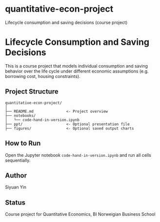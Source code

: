 # quantitative-econ-project
Lifecycle consumption and saving decisions (course project)
# Lifecycle Consumption and Saving Decisions

This is a course project that models individual consumption and saving behavior over the life cycle under different economic assumptions (e.g. borrowing cost, housing constraints).

## Project Structure

```
quantitative-econ-project/
│
├── README.md               <- Project overview
├── notebooks/
│   └── code-hand-in-version.ipynb
├── ppt/                    <- Optional presentation file
├── figures/                <- Optional saved output charts
```

## How to Run
Open the Jupyter notebook `code-hand-in-version.ipynb` and run all cells sequentially.

## Author
Siyuan Yin

## Status
Course project for Quantitative Economics, BI Norweigian Business School
